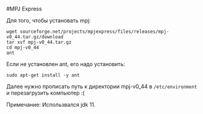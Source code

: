 #MPJ Express

Для того, чтобы установать mpj:

```
wget sourceforge.net/projects/mpjexpress/files/releases/mpj-v0_44.tar.gz/download
tar xvf mpj-v0_44.tar.gz
cd mpj-v0_44
ant 
```

Если не установлен ant, его надо установить:

```
sudo apt-get install -y ant
```

Далее нужно прописать путь к директории mpj-v0_44 в ``` /etc/environment ``` и перезагрузить компьютер :(


Примечание: Использвался jdk 11.